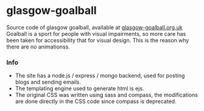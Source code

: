 # glasgow-goalball

Source code of glasgow goalball, available at [glasgow-goalball.org.uk](http://glasgow-goalball.org.uk)
Goalball is a sport for people with visual impairments, so more care has been taken for accessibility that for visual design.
This is the reason why there are no animationss.

### Info

- The site has a node.js / express / mongo backend, used for posting blogs and sending emails.
- The templating engine used to generate html is ejs.
- The original CSS was written using sass and compass, the modifications are done directly in the CSS code since compass is deprecated.
